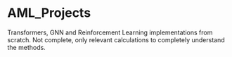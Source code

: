 # AML_Projects

Transformers, GNN and Reinforcement Learning implementations from scratch. Not complete, only relevant calculations to completely understand the methods.
